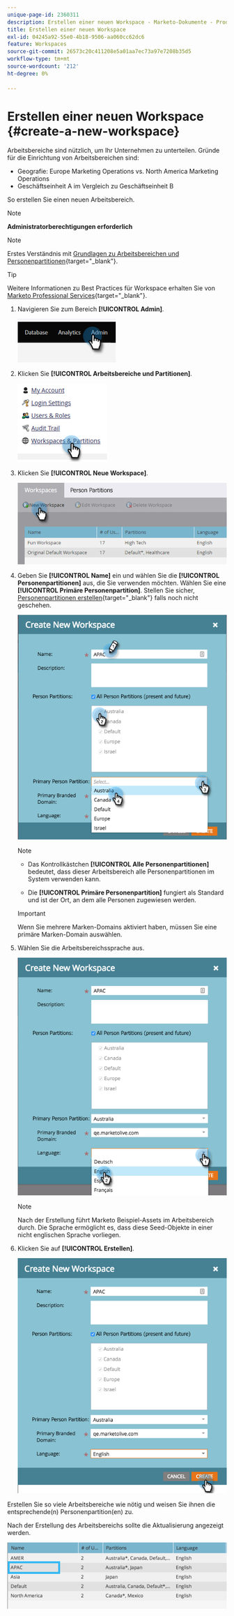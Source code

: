 ```yaml
---
unique-page-id: 2360311
description: Erstellen einer neuen Workspace - Marketo-Dokumente - Produktdokumentation
title: Erstellen einer neuen Workspace
exl-id: 04245a92-55e0-4b18-9506-aa060cc62dc6
feature: Workspaces
source-git-commit: 26573c20c411208e5a01aa7ec73a97e7208b35d5
workflow-type: tm+mt
source-wordcount: '212'
ht-degree: 0%

---
```


# Erstellen einer neuen Workspace {#create-a-new-workspace}

Arbeitsbereiche sind nützlich, um Ihr Unternehmen zu unterteilen. Gründe für die Einrichtung von Arbeitsbereichen sind:

* Geografie: Europe Marketing Operations vs. North America Marketing Operations
* Geschäftseinheit A im Vergleich zu Geschäftseinheit B

So erstellen Sie einen neuen Arbeitsbereich.

>[!NOTE]
>
>**Administratorberechtigungen erforderlich**

>[!NOTE]
>
>Erstes Verständnis mit [Grundlagen zu Arbeitsbereichen und Personenpartitionen](/help/marketo/product-docs/administration/workspaces-and-person-partitions/understanding-workspaces-and-person-partitions.md){target="_blank"}.

>[!TIP]
>
>Weitere Informationen zu Best Practices für Workspace erhalten Sie von [Marketo Professional Services](https://business.adobe.com/products/marketo/services-support.html){target="_blank"}.

1. Navigieren Sie zum Bereich **[!UICONTROL Admin]**.

   ![](assets/create-a-new-workspace-1.png)

1. Klicken Sie **[!UICONTROL Arbeitsbereiche und Partitionen]**.

   ![](assets/create-a-new-workspace-2.png)

1. Klicken Sie **[!UICONTROL Neue Workspace]**.

   ![](assets/create-a-new-workspace-3.png)

1. Geben Sie **[!UICONTROL Name]** ein und wählen Sie die **[!UICONTROL Personenpartitionen]** aus, die Sie verwenden möchten. Wählen Sie eine **[!UICONTROL Primäre Personenpartition]**. Stellen Sie sicher, [Personenpartitionen erstellen](/help/marketo/product-docs/administration/workspaces-and-person-partitions/create-a-person-partition.md){target="_blank"} falls noch nicht geschehen.

   ![](assets/create-a-new-workspace-4.png)

   >[!NOTE]
   >
   >* Das Kontrollkästchen **[!UICONTROL Alle Personenpartitionen]** bedeutet, dass dieser Arbeitsbereich alle Personenpartitionen im System verwenden kann.
   >
   >* Die **[!UICONTROL Primäre Personenpartition]** fungiert als Standard und ist der Ort, an dem alle Personen zugewiesen werden.

   >[!IMPORTANT]
   >
   >Wenn Sie mehrere Marken-Domains aktiviert haben, müssen Sie eine primäre Marken-Domain auswählen.

1. Wählen Sie die Arbeitsbereichssprache aus.

   ![](assets/create-a-new-workspace-5.png)

   >[!NOTE]
   >
   >Nach der Erstellung führt Marketo Beispiel-Assets im Arbeitsbereich durch. Die Sprache ermöglicht es, dass diese Seed-Objekte in einer nicht englischen Sprache vorliegen.

1. Klicken Sie auf **[!UICONTROL Erstellen]**.

   ![](assets/create-a-new-workspace-6.png)

Erstellen Sie so viele Arbeitsbereiche wie nötig und weisen Sie ihnen die entsprechende(n) Personenpartition(en) zu.

Nach der Erstellung des Arbeitsbereichs sollte die Aktualisierung angezeigt werden.

![](assets/create-a-new-workspace-7.png)
